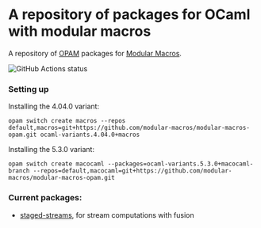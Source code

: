 # A repository of packages for OCaml with modular macros

A repository of [OPAM][opam] packages for [Modular Macros][modular-macros].

![GitHub Actions status](https://github.com/modular-macros/modular-macros-opam/workflows/Macros/badge.svg)

### Setting up

Installing the 4.04.0 variant:
```
opam switch create macros --repos default,macros=git+https://github.com/modular-macros/modular-macros-opam.git ocaml-variants.4.04.0+macros
```

Installing the 5.3.0 variant:
```
opam switch create macocaml --packages=ocaml-variants.5.3.0+macocaml-branch --repos=default,macocaml=git+https://github.com/modular-macros/modular-macros-opam.git
```

[modular-macros]: https://www.cl.cam.ac.uk/~jdy22/projects/modular-macros/
[opam]: https://opam.ocaml.org/

### Current packages:

* [staged-streams](https://github.com/modular-macros/staged-streams.ocaml-macros),
  for stream computations with fusion
